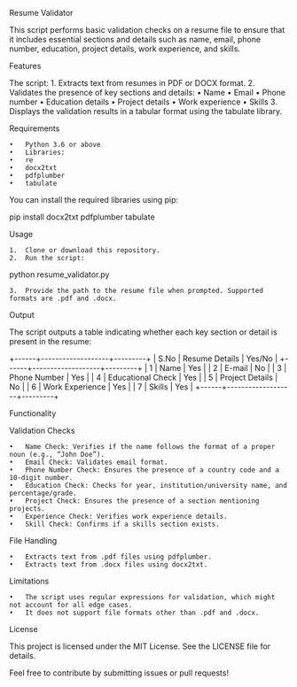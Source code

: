 Resume Validator

This script performs basic validation checks on a resume file to ensure that it includes essential sections and details such as name, email, phone number, education, project details, work experience, and skills.

Features

The script:
	1.	Extracts text from resumes in PDF or DOCX format.
	2.	Validates the presence of key sections and details:
	•	Name
	•	Email
	•	Phone number
	•	Education details
	•	Project details
	•	Work experience
	•	Skills
	3.	Displays the validation results in a tabular format using the tabulate library.

Requirements

	•	Python 3.6 or above
	•	Libraries:
	•	re
	•	docx2txt
	•	pdfplumber
	•	tabulate

You can install the required libraries using pip:

pip install docx2txt pdfplumber tabulate

Usage

	1.	Clone or download this repository.
	2.	Run the script:

python resume_validator.py


	3.	Provide the path to the resume file when prompted. Supported formats are .pdf and .docx.

Output

The script outputs a table indicating whether each key section or detail is present in the resume:

+------+-------------------+---------+
| S.No | Resume Details    | Yes/No  |
+------+-------------------+---------+
| 1    | Name              | Yes     |
| 2    | E-mail            | No      |
| 3    | Phone Number      | Yes     |
| 4    | Educational Check | Yes     |
| 5    | Project Details   | No      |
| 6    | Work Experience   | Yes     |
| 7    | Skills            | Yes     |
+------+-------------------+---------+

Functionality

Validation Checks

	•	Name Check: Verifies if the name follows the format of a proper noun (e.g., “John Doe”).
	•	Email Check: Validates email format.
	•	Phone Number Check: Ensures the presence of a country code and a 10-digit number.
	•	Education Check: Checks for year, institution/university name, and percentage/grade.
	•	Project Check: Ensures the presence of a section mentioning projects.
	•	Experience Check: Verifies work experience details.
	•	Skill Check: Confirms if a skills section exists.

File Handling

	•	Extracts text from .pdf files using pdfplumber.
	•	Extracts text from .docx files using docx2txt.

Limitations

	•	The script uses regular expressions for validation, which might not account for all edge cases.
	•	It does not support file formats other than .pdf and .docx.

License

This project is licensed under the MIT License. See the LICENSE file for details.

Feel free to contribute by submitting issues or pull requests!
